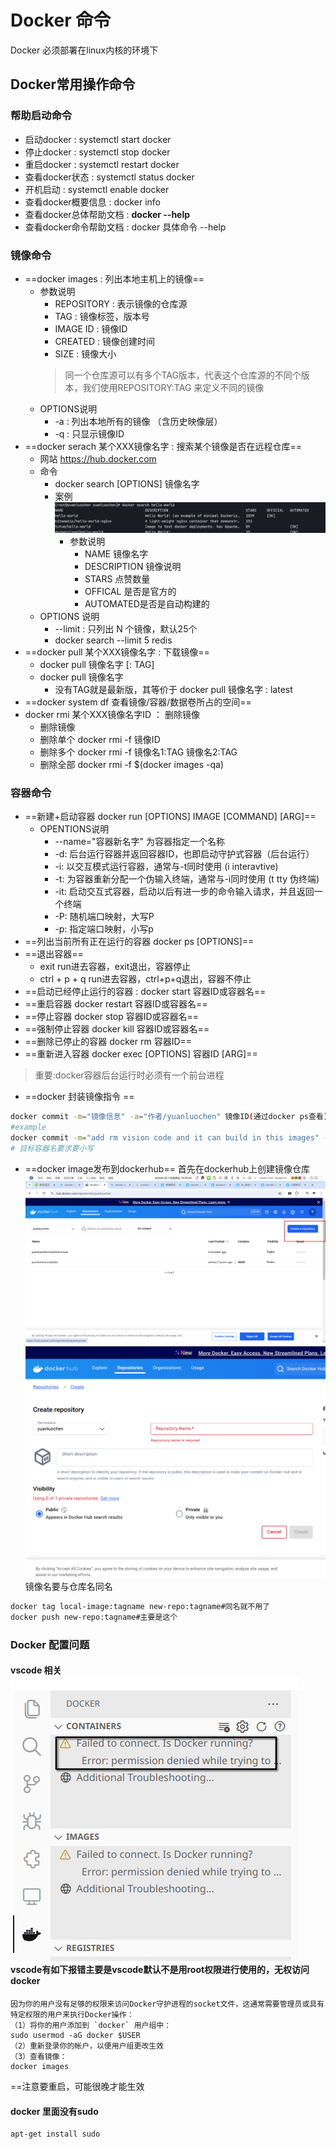 # Docker 命令

Docker 必须部署在linux内核的环境下

## Docker常用操作命令

### 帮助启动命令

+ 启动docker : systemctl start docker
+ 停止docker : systemctl stop docker
+ 重启docker : systemctl restart docker
+ 查看docker状态 : systemctl status docker
+ 开机启动 : systemctl enable docker
+ 查看docker概要信息 : docker info
+ 查看docker总体帮助文档 : **docker --help**
+ 查看docker命令帮助文档 : docker 具体命令 --help

### 镜像命令

+ ==docker images : 列出本地主机上的镜像==
	+ 参数说明
		+  REPOSITORY : 表示镜像的仓库源
		+ TAG : 镜像标签，版本号
		+ IMAGE ID : 镜像ID
		+ CREATED : 镜像创建时间
		+ SIZE : 镜像大小
		> 同一个仓库源可以有多个TAG版本，代表这个仓库源的不同个版本，我们使用REPOSITORY:TAG 来定义不同的镜像
	+ OPTIONS说明
		+  -a : 列出本地所有的镜像 （含历史映像层）
		+  -q : 只显示镜像ID
+ ==docker serach 某个XXX镜像名字 : 搜索某个镜像是否在远程仓库==
	+ 网站 https://hub.docker.com
	+ 命令
		+ docker search [OPTIONS] 镜像名字
		+ 案例 ![案例](../../../resources/Pasted%20image%2020221009122958.png)
			+ 参数说明
				+ NAME 镜像名字
				+ DESCRIPTION 镜像说明
				+ STARS 点赞数量
				+ OFFICAL 是否是官方的
				+ AUTOMATED是否是自动构建的
	+ OPTIONS 说明
		+ --limit : 只列出 N 个镜像，默认25个
		+ docker search --limit 5 redis
+ ==docker pull 某个XXX镜像名字 : 下载镜像==
	+ docker pull 镜像名字 [: TAG]
	+ docker pull 镜像名字 
		+ 没有TAG就是最新版，其等价于 docker pull 镜像名字 : latest
+ ==docker system df 查看镜像/容器/数据卷所占的空间==
+ docker rmi 某个XXX镜像名字ID ： 删除镜像
	+ 删除镜像
	+ 删除单个 docker rmi -f 镜像ID
	+ 删除多个 docker rmi -f 镜像名1:TAG 镜像名2:TAG
	+ 删除全部 docker rmi -f $(docker images -qa)

### 容器命令

+ ==新建+启动容器 docker run [OPTIONS] IMAGE [COMMAND] [ARG]==
	+ OPENTIONS说明
		+ --name="容器新名字" 为容器指定一个名称
		+ -d: 后台运行容器并返回容器ID，也即启动守护式容器（后台运行）
		+ -i: 以交互模式运行容器，通常与-t同时使用 (i interavtive)
		+ -t: 为容器重新分配一个伪输入终端，通常与-i同时使用 (t tty 伪终端)
		+ -it: 启动交互式容器，启动以后有进一步的命令输入请求，并且返回一个终端
		+ -P: 随机端口映射，大写P
		+ -p: 指定端口映射，小写p
+ ==列出当前所有正在运行的容器 docker ps [OPTIONS]==
+ ==退出容器==
	+ exit run进去容器，exit退出，容器停止
	+ ctrl + p + q run进去容器，ctrl+p+q退出，容器不停止
+ ==启动已经停止运行的容器 : docker start 容器ID或容器名==
+ ==重启容器 docker restart 容器ID或容器名==
+ ==停止容器 docker stop 容器ID或容器名==
+ ==强制停止容器 docker kill 容器ID或容器名==
+ ==删除已停止的容器 docker rm 容器ID==
+ ==重新进入容器 docker exec [OPTIONS] 容器ID [ARG]==
> 重要:docker容器后台运行时必须有一个前台进程


+ ==docker 封装镜像指令  ==
```bash
docker commit -m="镜像信息" -a="作者/yuanluochen" 镜像ID(通过docker ps查看) 要创建的目标容器名:[标签名]
#example
docker commit -m="add rm vision code and it can build in this images" -a="yuanluochen" 909e4c9dca1e yuanluochen/machine-vision:1.0
# 目标容器名要求要小写
```
+ ==docker image发布到dockerhub==
首先在dockerhub上创建镜像仓库![](../../../resources/Pasted%20image%2020250117144514.png)
![](../../../resources/Pasted%20image%2020250117144554.png)镜像名要与仓库名同名
```bash
docker tag local-image:tagname new-repo:tagname#同名就不用了
docker push new-repo:tagname#主要是这个
```

### Docker 配置问题
#### vscode 相关 ![](../../../resources/Pasted%20image%2020250113220347.png) vscode有如下报错主要是vscode默认不是用root权限进行使用的，无权访问docker

```
因为你的用户没有足够的权限来访问Docker守护进程的socket文件，这通常需要管理员或具有特定权限的用户来执行Docker操作：
（1）将你的用户添加到 `docker` 用户组中：
sudo usermod -aG docker $USER
（2）重新登录你的帐户，以便用户组更改生效
（3）查看镜像：
docker images
```

==注意要重启，可能很晚才能生效

#### docker 里面没有sudo
```
apt-get install sudo
```